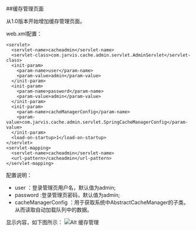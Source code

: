 ##缓存管理页面


从1.0版本开始增加缓存管理页面。

web.xml配置：

    <servlet>
      <servlet-name>cacheadmin</servlet-name>
      <servlet-class>com.jarvis.cache.admin.servlet.AdminServlet</servlet-class>
      <init-param>
        <param-name>user</param-name>
        <param-value>admin</param-value>
      </init-param>
      <init-param>
        <param-name>password</param-name>
        <param-value>admin</param-value>
      </init-param>
      <init-param>
        <param-name>cacheManagerConfig</param-name>
        <param-value>com.jarvis.cache.admin.servlet.SpringCacheManagerConfig</param-value>
      </init-param>
      <load-on-startup>1</load-on-startup>
    </servlet>
    <servlet-mapping>
      <servlet-name>cacheadmin</servlet-name>
      <url-pattern>/cacheadmin</url-pattern>
    </servlet-mapping>


配置说明：

* user ：登录管理页用户名，默认值为admin;
* password :登录管理页密码，默认值为admin;
* cacheManagerConfig ：用于获取系统中AbstractCacheManager的子类。从而读取自动加载队列中的数据。


显示内容，如下图所示：
![Alt 缓存管理](./cache_admin.png "缓存管理")